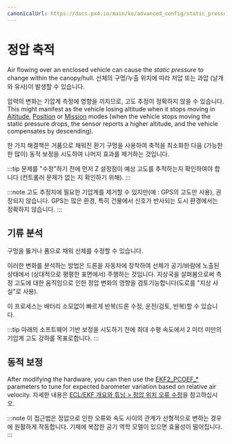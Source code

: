 ```yaml
---
canonicalUrl: https://docs.px4.io/main/ko/advanced_config/static_pressure_buildup
---
```


# 정압 축적

Air flowing over an enclosed vehicle can cause the _static pressure_ to change within the canopy/hull. 선체의 구멍/누출 위치에 따라 저압 또는 과압 (날개와 유사)이 발생할 수 있습니다.

압력의 변화는 기압계 측정에 영향을 끼치므로, 고도 추정이 정확하지 않을 수 있습니다. This might manifest as the vehicle losing altitude when it stops moving in [Altitude](../flight_modes_mc/altitude.md), [Position](../flight_modes_mc/position.md) or [Mission](../flight_modes/mission.md) modes (when the vehicle stops moving the static pressure drops, the sensor reports a higher altitude, and the vehicle compensates by descending).

한 가지 해결책은 거품으로 채워진 환기 구멍을 사용하여 축적을 최소화한 다음 (가능한 한 많이) 동적 보정을 시도하여 나머지 효과를 제거하는 것입니다.

:::tip
문제를 "수정"하기 전에 먼저 Z 설정점이 예상 고도를 추적하는지 확인하여야 합니다 (컨트롤러 문제가 없는 지 확인하기 위해).
:::

:::note
고도 추정치에 필요한 기압계를 제거할 수 있지만(예 : GPS의 고도만 사용), 권장되지 않습니다.
GPS는 많은 환경, 특히 건물에서 신호가 반사되는 도시 환경에서는 정확하지 않습니다.
:::

## 기류 분석

구멍을 뚫거나 폼으로 채워 선체를 수정할 수 있습니다.

이러한 변화를 분석하는 방법은 드론을 자동차에 장착하여 선체가 공기/바람에 노출된 상태에서 (상대적으로 평평한 표면에서) 주행하는 것입니다. 지상국을 살펴봄으로써 측정 고도에 대한 움직임으로 인한 정압 변화의 영향을 검토기능합니다(도로를 "지상 사실"로 사용).

이 프로세스는 배터리 소모없이 빠르게 반복(드론 수정, 운전/검토, 반복)할 수 있습니다.

:::tip
아래의 소프트웨어 기반 보정을 시도하기 전에 최대 수평 속도에서 2 미터 미만의 기압계 고도 강하를 목표로합니다.
:::

## 동적 보정

After modifying the hardware, you can then use the [EKF2_PCOEF\_\*](../advanced_config/parameter_reference.md#EKF2_PCOEF_XN) parameters to tune for expected barometer variation based on relative air velocity. 자세한 내용은 [ECL/EKF 개요와 튜닝 > 정압 위치 오류 수정](../advanced_config/tuning_the_ecl_ekf.md#correction-for-static-pressure-position-error)을 참고하십시오.

:::note
이 접근법은 정압으로 인한 오류와 속도 사이의 관계가 선형적으로 변하는 경우에 원활하게 작동합니다.
기체에 복잡한 공기 역학 모델이 있으면 효율성이 떨어집니다. 
:::
